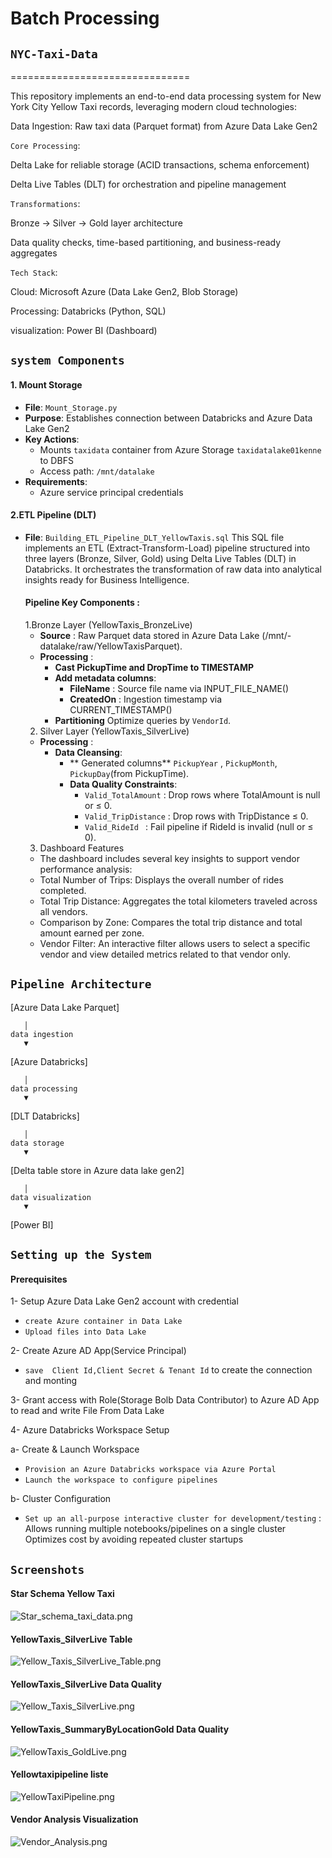 # Batch Processing
## `NYC-Taxi-Data`
===============================

This repository implements an end-to-end data processing system for New York City Yellow Taxi records, leveraging modern cloud technologies:

Data Ingestion: Raw taxi data (Parquet format) from Azure Data Lake Gen2

`Core Processing`:

Delta Lake for reliable storage (ACID transactions, schema enforcement)

Delta Live Tables (DLT) for orchestration and pipeline management

`Transformations`:

Bronze → Silver → Gold layer architecture

Data quality checks, time-based partitioning, and business-ready aggregates

`Tech Stack`:

Cloud: Microsoft Azure (Data Lake Gen2, Blob Storage)

Processing: Databricks (Python, SQL)

visualization: Power BI (Dashboard)








## `system Components`

#### 1. Mount Storage
- **File**: `Mount_Storage.py`
- **Purpose**: Establishes connection between Databricks and Azure Data Lake Gen2
- **Key Actions**:
  - Mounts `taxidata` container from Azure Storage `taxidatalake01kenne` to DBFS
  - Access path: `/mnt/datalake`
- **Requirements**:
  - Azure service principal credentials

#### 2.ETL Pipeline (DLT)
- **File**: `Building_ETL_Pipeline_DLT_YellowTaxis.sql`
   This SQL file implements an ETL (Extract-Transform-Load) pipeline structured into three layers (Bronze, Silver, Gold) using Delta Live Tables (DLT) in Databricks. It orchestrates the transformation of raw data into analytical insights ready for Business Intelligence.
  #### Pipeline Key Components :
  1.Bronze Layer (YellowTaxis_BronzeLive)
    - **Source** : Raw Parquet data stored in Azure Data Lake (/mnt/-datalake/raw/YellowTaxisParquet).
    - **Processing** :
       - **Cast PickupTime and DropTime to TIMESTAMP**
       - **Add metadata columns**:
           - **FileName** : Source file name via INPUT_FILE_NAME()
           - **CreatedOn** : Ingestion timestamp via CURRENT_TIMESTAMP()
       - **Partitioning** Optimize queries by `VendorId`.
  2. Silver Layer (YellowTaxis_SilverLive)
    -  **Processing** :
       - **Data Cleansing**:
           - ** Generated columns** `PickupYear` , `PickupMonth`, `PickupDay`(from PickupTime).
           - **Data Quality Constraints**:
             - `Valid_TotalAmount` : Drop rows where TotalAmount is null or ≤ 0.
             - `Valid_TripDistance` :  Drop rows with TripDistance ≤ 0.
             - `Valid_RideId ` : Fail pipeline if RideId is invalid (null or ≤ 0).
   3. Dashboard Features
    - The dashboard includes several key insights to support vendor performance analysis:
    - Total Number of Trips: Displays the overall number of rides completed.
    - Total Trip Distance: Aggregates the total kilometers traveled across all vendors.
    - Comparison by Zone: Compares the total trip distance and total amount earned per zone.
    - Vendor Filter: An interactive filter allows users to select a specific vendor and view detailed metrics related to that vendor only.






## `Pipeline Architecture`
[Azure Data Lake Parquet]  

       │ 
    data ingestion
       ▼
[Azure Databricks]

       │ 
    data processing
       ▼   

[DLT Databricks]

       │ 
    data storage 
       ▼  
[Delta table store in Azure data lake gen2] 
  
       │ 
    data visualization
       ▼  
   [Power BI]




## `Setting up the System` 
  #### Prerequisites
  1- Setup Azure Data Lake Gen2 account with credential
  - `create Azure container in Data Lake`
  - `Upload files into Data Lake`

2-  Create Azure AD App(Service Principal)
- `save  Client Id,Client Secret & Tenant Id` to create the connection and monting

3- Grant access with Role(Storage Bolb Data Contributor) to Azure AD App to read and write File From Data Lake  

4- Azure Databricks Workspace Setup

  a- Create & Launch Workspace
  - `Provision an Azure Databricks workspace via Azure Portal `
  - `Launch the workspace to configure pipelines`

  b- Cluster Configuration
  - `Set up an all-purpose interactive cluster for development/testing` : Allows running multiple notebooks/pipelines on a single cluster
     Optimizes cost by avoiding repeated cluster startups


## `Screenshots`

#### Star Schema Yellow Taxi
![Star_schema_taxi_data.png](Images%2FStar_schema_taxi_data.png)

#### YellowTaxis_SilverLive Table
![Yellow_Taxis_SilverLive_Table.png](Images%2FYellow_Taxis_SilverLive_Table.png)

#### YellowTaxis_SilverLive Data Quality
![Yellow_Taxis_SilverLive.png](Images%2FYellow_Taxis_SilverLive.png)

#### YellowTaxis_SummaryByLocationGold Data Quality
![YellowTaxis_GoldLive.png](Images%2FYellowTaxis_GoldLive.png)

#### Yellowtaxipipeline liste
![YellowTaxiPipeline.png](Images%2FYellowTaxiPipeline.png)

#### Vendor Analysis Visualization
![Vendor_Analysis.png](Images%2FVendor_Analysis.png)

                       







